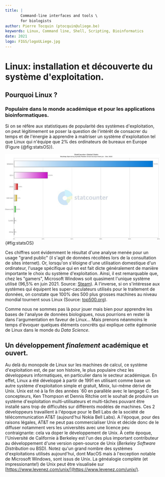 ```yaml
---
title: |
       Command-line interfaces and tools \
       for biologists
author: Pierre Tocquin (ptocquin@uliege.be)
keywords: Linux, Command line, Shell, Scripting, Bioinformatics
date: 2021
logo: FIGS/logoULiege.jpg
---
```


# Linux: installation et découverte du système d'exploitation.

## Pourquoi Linux ?

### Populaire dans le monde académique et pour les applications bioinformatiques.

Si on se réfère aux statistiques de popularité des systèmes d'exploitation, on peut légitimement se poser la question de l'intérêt de consacrer du temps et de l'énergie à apprendre à maitriser un système d'exploitation tel que Linux qui n'équipe que 2% des ordinateurs de bureaux en Europe (Figure {@fig:statsOS}).

![Statistiques d'usage des systèmes d'exploitation en Europe en 2020. Source: [StatCounter.com](https://gs.statcounter.com/os-market-share/desktop/europe)](FIGS/StatCounter_EU_2020.jpg){#fig:statsOS}

Ces chiffres sont évidemment le résultat d'une analyse menée pour un usage "grand public" (il s'agit de données récoltées lors de la consultation de sites internet). Or, lorsqu'on s'éloigne d'une utilisation domestique d'un ordinateur, l'usage spécifique qui en est fait dicte généralement de manière importante le choix du système d'exploitation. Ainsi, il est remarquable que, chez les "gamers", Microsoft Windows soit quasiment l'unique système utilisé (96,5% en juin 2021. Source: [Steam](https://store.steampowered.com/hwsurvey/Steam-Hardware-Software-Survey-Welcome-to-Steam)). A l'inverse, si on s'intéresse aux systèmes qui équipent les super-caculateurs utilisés pour le traitement de données, on constate que 100% des 500 plus grosses machines au niveau mondial tournent sous Linux (Source: [top500.org](https://store.steampowered.com/hwsurvey/Steam-Hardware-Software-Survey-Welcome-to-Steam)).

Comme nous ne sommes pas là pour jouer mais bien pour apprendre les bases de l'analyse de données biologiques, nous pourrions en rester là dans l'argumentation en faveur de Linux... Mais prenons néanmoins le temps d'évoquer quelques éléments concrêts qui explique cette égémonie de Linux dans le monde du _Data Science_.

## Un développement _finalement_ académique et ouvert.

Au delà du monopole de Linux sur les machines de calcul, ce système d'exploitation est, de par son histoire, le plus populaire chez les développeurs informatiques, en particulier dans le secteur académique. En effet, Linux a été développé à partir de 1991 en utilisant comme base un autre système d'exploitation simple et gratuit, Minix, lui-même dérivé de Unix. Unix est né à la fin des années `60 en parallèle avec le langage C. Ses concepteurs, Ken Thompson et Dennis Ritchie ont le souhait de produire un système d'exploitation multi-utilisateurs et multi-tâches pouvant être installé sans trop de difficultés sur différents modèles de machines. Ces 2 développeurs travaillent à l'époque pour le Bell Labs de la société de télécommunication AT&T (aujourd'hui Nokia Bell Labs). A l'époque, pour des raisons légales, AT&T ne peut pas commercialiser Unix et décide donc de le diffuser notamment vers les universités avec une licence peu contraignante: cela va doper le développement de Unix. À cette époque, l'Université de Californie à Berkeley est l'un des plus important contributeur au développement d'une version open-source de Unix (_Berkeley Software Distribution_ ou BSD). Notez qu'un grand nombre des systèmes d'exploitations utilisés aujourd'hui, dont MacOS mais à l'exception notable de Microsoft Windows, sont issus de Unix. La généalogie complète (et impressionante!) de Unix peut être visualisée sur [https://www.levenez.com/unix/](https://www.levenez.com/unix/).

